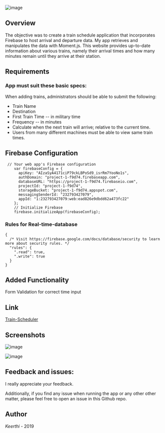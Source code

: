 ![image](https://user-images.githubusercontent.com/52920074/67153499-95a47c80-f2b8-11e9-92a9-02e1c50d9153.png)

## Overview

The objective was to create a train schedule application that incorporates Firebase to host arrival and departure data. My app retrieves and manipulates the data with Moment.js. This website provides up-to-date information about various trains, namely their arrival times and how many minutes remain until they arrive at their station.

## Requirements

### App must suit these basic specs:

When adding trains, administrators should be able to submit the following:

- Train Name
- Destination
- First Train Time -- in military time
- Frequency -- in minutes
- Calculate when the next train will arrive; relative to the current time.
- Users from many different machines must be able to view same train times.

## Firebase Configuration

```
 // Your web app's Firebase configuration
    var firebaseConfig = {
      apiKey: "AIzaSyA4171ciP79ckLBPoSd9_isrRm7YooNo1s",
      authDomain: "project-1-f9d74.firebaseapp.com",
      databaseURL: "https://project-1-f9d74.firebaseio.com",
      projectId: "project-1-f9d74",
      storageBucket: "project-1-f9d74.appspot.com",
      messagingSenderId: "232793427079",
      appId: "1:232793427079:web:ead826e9dbdd62a473fc22"
    };
    // Initialize Firebase
    firebase.initializeApp(firebaseConfig);
```

### Rules for Real-time-database

```
{
  /* Visit https://firebase.google.com/docs/database/security to learn more about security rules. */
  "rules": {
    ".read": true,
    ".write": true
  }
}
```

## Added Functionality

Form Validation for correct time input

## Link

[Train-Scheduler](https://keerthi-mani.github.io/Train-Scheduler/)

## Screenshots

![image](https://user-images.githubusercontent.com/52920074/67153509-c5ec1b00-f2b8-11e9-8c2e-e53bdb62039c.png)

![image](https://user-images.githubusercontent.com/52920074/67153537-1bc0c300-f2b9-11e9-8140-999467f70e20.png)

## Feedback and issues:

I really appreciate your feedback.

Additionally, if you find any issue when running the app or any other other matter, please feel free to open an issue in this Github repo.

## Author

<em>Keerthi</em> - 2019
